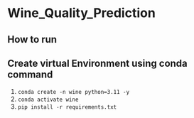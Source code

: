 # Wine_Quality_Prediction

<!-- update config.yaml
update schema.yaml
update params.yaml
update the entity
update the configuration manager in src config
update the components
update the pipeline
update the main.py
update the app.py -->

## How to run

## Create virtual Environment using conda command

1. `conda create -n wine python=3.11 -y`
2. `conda activate wine`
3. `pip install -r requirements.txt`





